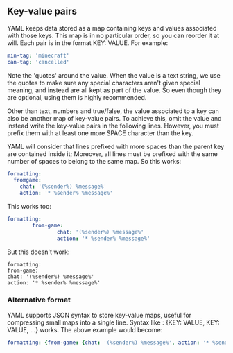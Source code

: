 ## Key-value pairs

YAML keeps data stored as a map containing keys and values associated with those keys. This map is in no particular order, so you can reorder it at will. Each pair is in the format KEY: VALUE. For example:

```yaml
min-tag: 'minecraft'
can-tag: 'cancelled'
```

Note the 'quotes' around the value. When the value is a text string, we use the quotes to make sure any special characters aren't given special meaning, and instead are all kept as part of the value. So even though they are optional, using them is highly recommended.

Other than text, numbers and true/false, the value associated to a key can also be another map of key-value pairs. To achieve this, omit the value and instead write the key-value pairs in the following lines. However, you must prefix them with at least one more SPACE character than the key.

YAML will consider that lines prefixed with more spaces than the parent key are contained inside it; Moreover, all lines must be prefixed with the same number of spaces to belong to the same map. So this works:

```yaml
formatting:
  fromgame:
    chat: '(%sender%) %message%'
    action: '* %sender% %message%'
```

This works too:


```yaml
formatting:
        from-game:
                chat: '(%sender%) %message%'
                action: '* %sender% %message%'
```

But this doesn't work:

```not-yaml
formatting:
from-game:
chat: '(%sender%) %message%'
action: '* %sender% %message%'
```

### Alternative format

YAML supports JSON syntax to store key-value maps, useful for compressing small maps into a single line. Syntax like : {KEY: VALUE, KEY: VALUE, ...} works. The above example would become:

```yaml
formatting: {from-game: {chat: '(%sender%) %message%', action: '* %sender% %message%'}}
